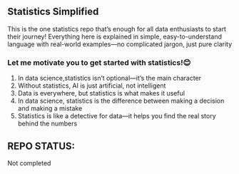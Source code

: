 ## Statistics Simplified

This is the one statistics repo that’s enough for all data enthusiasts to start their journey! Everything here is explained in simple, easy-to-understand language with real-world examples—no complicated jargon, just pure clarity

### Let me motivate you to get started with statistics!😊

1) In data science,statistics isn’t optional—it’s the main character
2) Without statistics, AI is just artificial, not intelligent
3) Data is everywhere, but statistics is what makes it useful
4) In data science, statistics is the difference between making a decision and making a mistake
5) Statistics is like a detective for data—it helps you find the real story behind the numbers



## REPO STATUS:
Not completed